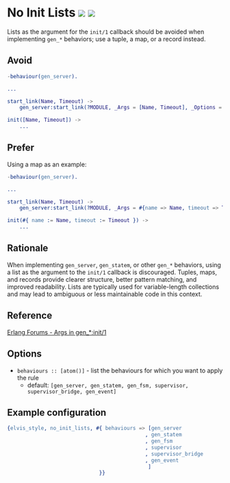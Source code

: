 # No Init Lists [![](https://img.shields.io/badge/since-4.0.0-blue)](https://github.com/inaka/elvis_core/releases/tag/4.0.0) ![](https://img.shields.io/badge/BEAM-yes-orange)

Lists as the argument for the `init/1` callback should be avoided when implementing
`gen_*` behaviors; use a tuple, a map, or a record instead.

## Avoid

```erlang
-behaviour(gen_server).

...

start_link(Name, Timeout) ->
    gen_server:start_link(?MODULE, _Args = [Name, Timeout], _Options = []).

init([Name, Timeout]) ->
    ...
```

## Prefer

Using a map as an example:

```erlang
-behaviour(gen_server).

...

start_link(Name, Timeout) ->
    gen_server:start_link(?MODULE, _Args = #{name => Name, timeout => Timeout}, _Options = []).

init(#{ name := Name, timeout := Timeout }) ->
    ...
```

## Rationale

When implementing `gen_server`, `gen_statem`, or other `gen_*` behaviors, using a list as the
argument to the `init/1` callback is discouraged. Tuples, maps, and records provide clearer
structure, better pattern matching, and improved readability.
Lists are typically used for variable-length collections and may lead to ambiguous or less
maintainable code in this context.

## Reference

[Erlang Forums - Args in gen_*:init/1](https://erlangforums.com/t/args-in-gen-init-1/3169/5)

## Options

- `behaviours :: [atom()]` - list the behaviours for which you want to apply the rule
  - default: `[gen_server, gen_statem, gen_fsm, supervisor, supervisor_bridge, gen_event]`

## Example configuration

```erlang
{elvis_style, no_init_lists, #{ behaviours => [gen_server
                                             , gen_statem
                                             , gen_fsm
                                             , supervisor
                                             , supervisor_bridge
                                             , gen_event
                                              ]
                              }}
```
